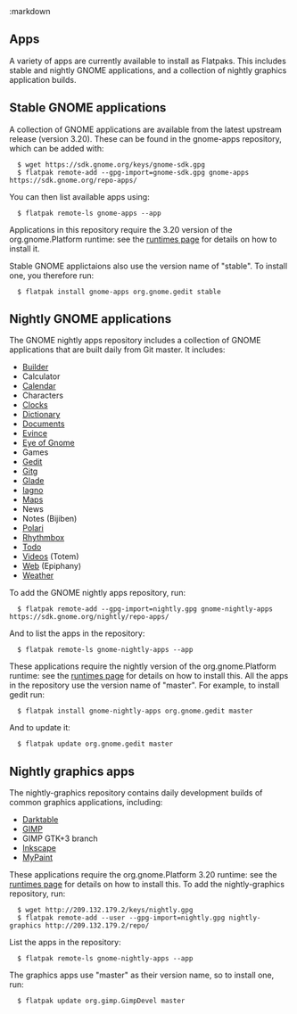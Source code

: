 <section class=""><div class="container"><div class="row"><div class="col-lg-10 col-lg-offset-1">
:markdown

  # Apps

  A variety of apps are currently available to install as Flatpaks. This includes stable and nightly GNOME applications, and a collection of nightly graphics application builds.

  ## Stable GNOME applications

  A collection of GNOME applications are available from the latest upstream release (version 3.20). These can be found in the gnome-apps repository, which can be added with:

      $ wget https://sdk.gnome.org/keys/gnome-sdk.gpg
      $ flatpak remote-add --gpg-import=gnome-sdk.gpg gnome-apps https://sdk.gnome.org/repo-apps/

  You can then list available apps using:

      $ flatpak remote-ls gnome-apps --app

  Applications in this repository require the 3.20 version of the org.gnome.Platform runtime: see the [runtimes page](runtimes.html) for details on how to install it.

  Stable GNOME applictaions also use the version name of "stable". To install one, you therefore run:

      $ flatpak install gnome-apps org.gnome.gedit stable

  ## Nightly GNOME applications

  The GNOME nightly apps repository includes a collection of GNOME applications that are built daily from Git master. It includes:

  * [Builder](https://wiki.gnome.org/Apps/Builder)
  * Calculator
  * [Calendar](https://wiki.gnome.org/Apps/Calendar)
  * Characters
  * [Clocks](https://wiki.gnome.org/Apps/Clocks)
  * [Dictionary](https://wiki.gnome.org/Apps/Dictionary)
  * [Documents](https://wiki.gnome.org/Apps/Documents)
  * [Evince](https://wiki.gnome.org/Apps/Evince)
  * [Eye of Gnome](https://wiki.gnome.org/Apps/EyeOfGnome)
  * Games
  * [Gedit](https://wiki.gnome.org/Apps/Gedit)
  * [Gitg](https://wiki.gnome.org/Apps/Gitg)
  * [Glade](https://wiki.gnome.org/Apps/Glade)
  * [Iagno](https://wiki.gnome.org/Apps/Iagno)
  * [Maps](https://wiki.gnome.org/Apps/Maps)
  * News
  * Notes (Bijiben)
  * [Polari](https://wiki.gnome.org/Apps/Polari)
  * [Rhythmbox](https://wiki.gnome.org/Apps/Rhythmbox)
  * [Todo](https://wiki.gnome.org/Apps/Todo)
  * [Videos](https://wiki.gnome.org/Apps/Totem) (Totem)
  * [Web](https://wiki.gnome.org/Apps/Epiphany) (Epiphany)
  * [Weather](https://wiki.gnome.org/Apps/Weather)

  To add the GNOME nightly apps repository, run:

      $ flatpak remote-add --gpg-import=nightly.gpg gnome-nightly-apps https://sdk.gnome.org/nightly/repo-apps/

  And to list the apps in the repository:

      $ flatpak remote-ls gnome-nightly-apps --app

  These applications require the nightly version of the org.gnome.Platform runtime: see the [runtimes page](runtimes.html) for details on how to install this. All the apps in the repository use the version name of "master". For example, to install gedit run:

      $ flatpak install gnome-nightly-apps org.gnome.gedit master

  And to update it:

      $ flatpak update org.gnome.gedit master

  ## Nightly graphics apps

  The nightly-graphics repository contains daily development builds of common graphics applications, including:

  * [Darktable](http://www.darktable.org/)
  * [GIMP](http://gimp.org)
  * GIMP GTK+3 branch
  * [Inkscape](http://inkscape.org)
  * [MyPaint](http://mypaint.org)

  These applications require the org.gnome.Platform 3.20 runtime: see the [runtimes page](runtimes.html) for details on how to install this. To add the nightly-graphics repository, run:

      $ wget http://209.132.179.2/keys/nightly.gpg
      $ flatpak remote-add --user --gpg-import=nightly.gpg nightly-graphics http://209.132.179.2/repo/

  List the apps in the repository:

      $ flatpak remote-ls gnome-nightly-apps --app

  The graphics apps use "master" as their version name, so to install one, run:

      $ flatpak update org.gimp.GimpDevel master

</div></div></div></section>
